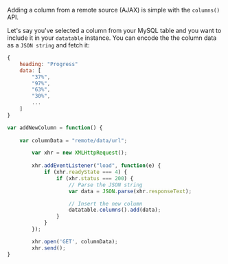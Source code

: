 Adding a column from a remote source (AJAX) is simple with the `columns()` API.

Let's say you've selected a column from your MySQL table and you want to include it in your `datatable` instance. You can encode the the column data as a `JSON string` and fetch it:
```javascript
{
    heading: "Progress"
    data: [
        "37%",
        "97%",
        "63%",
        "30%",
        ...
    ]
}
```


```javascript
var addNewColumn = function() {
	
    var columnData = "remote/data/url";

        var xhr = new XMLHttpRequest();	
	
        xhr.addEventListener("load", function(e) {
            if (xhr.readyState === 4) {
                if (xhr.status === 200) {
                    // Parse the JSON string
                    var data = JSON.parse(xhr.responseText);

                    // Insert the new column
                    datatable.columns().add(data);
                }
            }
        });

        xhr.open('GET', columnData);
        xhr.send();
}
```